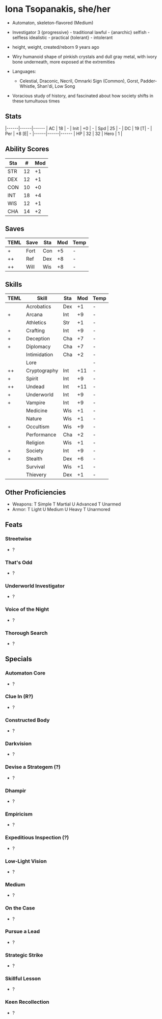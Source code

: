 # Iona Tsopanakis, she/her
- Automaton, skeleton-flavored (Medium)
- Investigator 3
{progressive} - traditional
       lawful - {anarchic}
      selfish - selfless
   idealistic - practical
   {tolerant} - intolerant

- height, weight, created/reborn 9 years ago
- Wiry humanoid shape of pinkish crystals and dull gray metal, with ivory bone underneath, more exposed at the extremities
- Languages: 
    - Celestial, Draconic, Necril, Omnarki Sign (Common), Gorst, Padder-Whistle, Shan'di, Low Song
- Voracious study of history, and fascinated about how society shifts in these tumultuous times

## Stats
|------|------|------
| AC   | 18   | -
| Init | +0   | -
| Spd  | 25   | -
| DC   | 19 [T| -
| Per  | +8 [E| -
|------|------|------
| HP   | 32   | 32
| Hero |  1   |

## Ability Scores
| Sta | #  | Mod
|-----|----|-----
| STR | 12 | +1
| DEX | 12 | +1
| CON | 10 | +0
| INT | 18 | +4
| WIS | 12 | +1
| CHA | 14 | +2

## Saves
| TEML | Save | Sta | Mod | Temp
|------|------|-----|-----|------
| +    | Fort | Con | +5  | -
| ++   | Ref  | Dex | +8  | -
| ++   | Will | Wis | +8  | -

## Skills
| TEML | Skill              | Sta | Mod | Temp
|------|--------------------|-----|-----|------
|      | Acrobatics         | Dex | +1  | -
| +    | Arcana             | Int | +9  | -
|      | Athletics          | Str | +1  | -
| +    | Crafting           | Int | +9  | -
| +    | Deception          | Cha | +7  | -
| +    | Diplomacy          | Cha | +7  | -
|      | Intimidation       | Cha | +2  | -
|      | Lore               |     |     | -
| ++   |  Cryptography      | Int | +11 | -
| +    |  Spirit            | Int | +9  | -
| ++   |  Undead            | Int | +11 | -
| +    |  Underworld        | Int | +9  | -
| +    |  Vampire           | Int | +9  | -
|      | Medicine           | Wis | +1  | -
|      | Nature             | Wis | +1  | -
| +    | Occultism          | Wis | +9  | -
|      | Performance        | Cha | +2  | -
|      | Religion           | Wis | +1  | -
| +    | Society            | Int | +9  | -
| +    | Stealth            | Dex | +6  | -
|      | Survival           | Wis | +1  | -
|      | Thievery           | Dex | +1  | -

## Other Proficiencies
- Weapons:
    T Simple
    T Martial
    U Advanced
    T Unarmed
- Armor:
    T Light
    U Medium
    U Heavy
    T Unarmored

## Feats
### Streetwise
- ?

### That's Odd
- ?

### Underworld Investigator
- ?

### Voice of the Night
- ?

### Thorough Search
- ?

## Specials
### Automaton Core
- ?

### Clue In (R?)
- ?

### Constructed Body
- ?

### Darkvision
- ?

### Devise a Strategem (?)
- ?

### Dhampir
- ?

### Empiricism
- ?

### Expeditious Inspection (?)
- ?

### Low-Light Vision
- ?

### Medium
- ?

### On the Case
- ?

### Pursue a Lead
- ?

### Strategic Strike
- ?

### Skillful Lesson
- ?

### Keen Recollection
- ?
